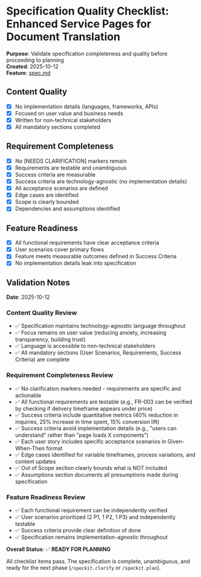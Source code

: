 # Specification Quality Checklist: Enhanced Service Pages for Document Translation

**Purpose**: Validate specification completeness and quality before proceeding to planning  
**Created**: 2025-10-12  
**Feature**: [spec.md](../spec.md)

## Content Quality

- [x] No implementation details (languages, frameworks, APIs)
- [x] Focused on user value and business needs
- [x] Written for non-technical stakeholders
- [x] All mandatory sections completed

## Requirement Completeness

- [x] No [NEEDS CLARIFICATION] markers remain
- [x] Requirements are testable and unambiguous
- [x] Success criteria are measurable
- [x] Success criteria are technology-agnostic (no implementation details)
- [x] All acceptance scenarios are defined
- [x] Edge cases are identified
- [x] Scope is clearly bounded
- [x] Dependencies and assumptions identified

## Feature Readiness

- [x] All functional requirements have clear acceptance criteria
- [x] User scenarios cover primary flows
- [x] Feature meets measurable outcomes defined in Success Criteria
- [x] No implementation details leak into specification

## Validation Notes

**Date**: 2025-10-12

### Content Quality Review

- ✅ Specification maintains technology-agnostic language throughout
- ✅ Focus remains on user value (reducing anxiety, increasing transparency, building trust)
- ✅ Language is accessible to non-technical stakeholders
- ✅ All mandatory sections (User Scenarios, Requirements, Success Criteria) are complete

### Requirement Completeness Review

- ✅ No clarification markers needed - requirements are specific and actionable
- ✅ All functional requirements are testable (e.g., FR-003 can be verified by checking if delivery timeframe appears under price)
- ✅ Success criteria include quantitative metrics (40% reduction in inquiries, 25% increase in time spent, 15% conversion lift)
- ✅ Success criteria avoid implementation details (e.g., "users can understand" rather than "page loads X components")
- ✅ Each user story includes specific acceptance scenarios in Given-When-Then format
- ✅ Edge cases identified for variable timeframes, process variations, and content updates
- ✅ Out of Scope section clearly bounds what is NOT included
- ✅ Assumptions section documents all presumptions made during specification

### Feature Readiness Review

- ✅ Each functional requirement can be independently verified
- ✅ User scenarios prioritized (2 P1, 1 P2, 1 P3) and independently testable
- ✅ Success criteria provide clear definition of done
- ✅ Specification remains implementation-agnostic throughout

**Overall Status**: ✅ **READY FOR PLANNING**

All checklist items pass. The specification is complete, unambiguous, and ready for the next phase (`/speckit.clarify` or `/speckit.plan`).
